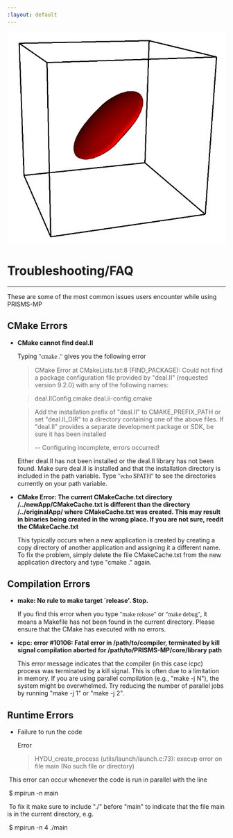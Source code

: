 ```yaml
---
:layout: default
---
```


[![PRISMS-MP Logo](../assets/logo.png)](https://prisms-center.github.io/multiPhysics/)

# Troubleshooting/FAQ

***
These are some of the most common issues users encounter while using PRISMS-MP 

## CMake Errors 

- **CMake cannot find deal.II**
  
  Typing <span style="font-family:Menlo">"cmake ."</span> gives you the following error
  
  > CMake Error at CMakeLists.txt:8 (FIND_PACKAGE):
  > Could not find a package configuration file provided by "deal.II"
  > (requested version 9.2.0) with any of the following names:
  
  > deal.IIConfig.cmake
  > deal.ii-config.cmake
  
  > Add the installation prefix of "deal.II" to CMAKE_PREFIX_PATH or set
  > "deal.II_DIR" to a directory containing one of the above files.  If
  > "deal.II" provides a separate development package or SDK, be sure it has
  > been installed
  >
  > -- Configuring incomplete, errors occurred! 
  
  Either deal.II has not been installed or the deal.II library has not been found. Make sure deal.II is installed and that the installation directory is included in the path variable. Type <span style="font-family:Menlo">"echo $PATH"</span> to see the directories currently on your path variable.
  
 - **CMake Error: The current CMakeCache.txt directory /../newApp/CMakeCache.txt is different than the directory /../originalApp/ where CMakeCache.txt was created. This may result in binaries being created in the wrong place. If you are not sure, reedit the CMakeCache.txt** 

    This typically occurs when a new application is created by creating a copy directory of another application and assigning it a different name. To fix the problem, simply delete the file CMakeCache.txt from the new application directory and type "cmake ." again.
## Compilation Errors

- **make:  No rule to make target `release'. Stop.**

  If you find this error when you type <span style="font-family:Menlo">"make release"</span> or <span style="font-family:Menlo">"make debug"</span>, it means a Makefile has not been found in the current directory. Please ensure that the CMake has executed with no errors.

- **icpc: error #10106: Fatal error in /path/to/compiler, terminated by kill signal
compilation aborted for /path/to/PRISMS-MP/core/library path**

  This error message indicates that the compiler (in this case icpc) process was terminated by a kill signal. This is often due to a limitation in memory. If you are using parallel compilation (e.g., "make -j N"), the system might be overwhelmed. Try reducing the number of parallel jobs by running "make -j 1" or "make -j 2".

## Runtime Errors

- Failure to run the code  

  Error

  >  HYDU_create_process (utils/launch/launch.c:73): execvp error on file main (No such file or directory)

​	This error can occur whenever the code is run in parallel with the line

​	$ mpirun -n <number of processors>  main

​	To fix it make sure to include "./" before "main" to indicate that the file main is in the current directory, e.g.

​	$ mpirun -n  4 ./main

​	
